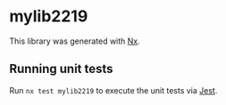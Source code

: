 # mylib2219

This library was generated with [Nx](https://nx.dev).

## Running unit tests

Run `nx test mylib2219` to execute the unit tests via [Jest](https://jestjs.io).
